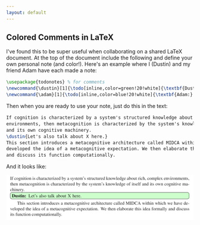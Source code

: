 ```yaml
---
layout: default
---
```


## Colored Comments in LaTeX

I've found this to be super useful when collaborating on a shared LaTeX document. At the top of the document include the following and define your own personal note (and color!). Here's an example where I (Dustin) and my friend Adam have each made a note:

```tex
\usepackage{todonotes} % for comments
\newcommand{\dustin}[1]{\todo[inline,color=green!20!white]{\textbf{Dustin:} #1}}
\newcommand{\adam}[1]{\todo[inline,color=blue!20!white]{\textbf{Adam:} #1}}
```

Then when you are ready to use your note, just do this in the text:

```tex
If cognition is characterized by a system's structured knowledge about rich, complex
environments, then metacognition is characterized by the system's knowledge of itself
and its own cognitive machinery.
\dustin{Let's also talk about X here.} 
This section introduces a metacognitive architecture called MIDCA within which we have
developed the idea of a metacognitive expectation. We then elaborate this idea formally
and discuss its function computationally. 
```

And it looks like:

![LaTeX Example](assets/images/latex_colored_notes_example.png)

